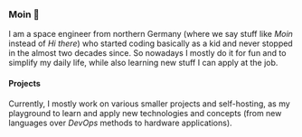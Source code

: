 <!-- markdownlint-configure-file {
  "MD013": false,
  "MD033": false,
  "MD041": false
} -->

### Moin 👋

I am a space engineer from northern Germany (where we say stuff like _Moin_ instead of _Hi there_) who started coding basically as a kid and never stopped in the almost two decades since. So nowadays I mostly do it for fun and to simplify my daily life, while also learning new stuff I can apply at the job.

#### Projects

Currently, I mostly work on various smaller projects and self-hosting, as my playground to learn and apply new technologies and concepts (from new languages over _DevOps_ methods to hardware applications).

<div align="center">
</div>
